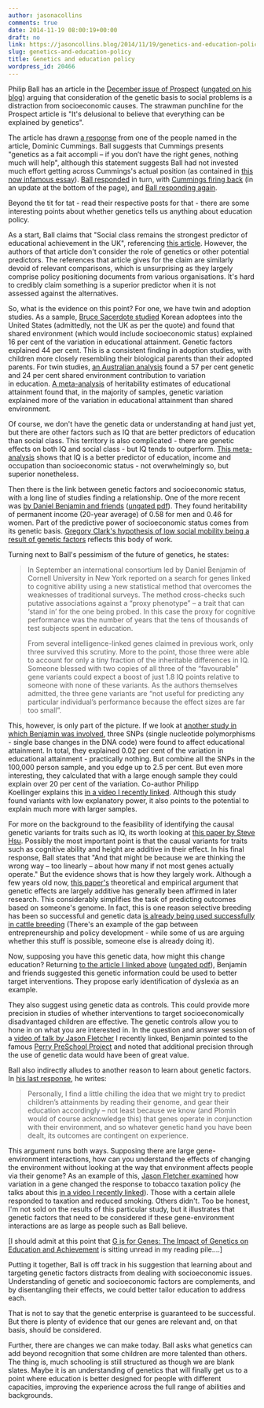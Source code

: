 ```yaml
---
author: jasonacollins
comments: true
date: 2014-11-19 08:00:19+00:00
draft: no
link: https://jasoncollins.blog/2014/11/19/genetics-and-education-policy/
slug: genetics-and-education-policy
title: Genetics and education policy
wordpress_id: 20466
---
```


Philip Ball has an article in the [December issue of Prospect](http://www.prospectmagazine.co.uk/opinions/there-is-no-gene-for-everything) ([ungated on his blog](http://philipball.blogspot.com.au/2014/11/the-gene-delusion.html)) arguing that consideration of the genetic basis to social problems is a distraction from socioeconomic causes. The strawman punchline for the Prospect article is "It's delusional to believe that everything can be explained by genetics".

The article has drawn [a response](http://dominiccummings.wordpress.com/2014/11/13/low-quality-journalism-from-prospect-on-the-sensitive-subject-of-genes-and-iq/) from one of the people named in the article, Dominic Cummings. Ball suggests that Cummings presents "genetics as a fait accompli – if you don’t have the right genes, nothing much will help", although this statement suggests Ball had not invested much effort getting across Cummings's actual position (as contained in [this now infamous essay](http://dominiccummings.files.wordpress.com/2013/11/20130825-some-thoughts-on-education-and-political-priorities-version-2-final.pdf)). [Ball responded](http://philipball.blogspot.com.au/2014/11/genes-and-iq-as-touchy-as-id-expected.html) in turn, with [Cummings firing back](http://dominiccummings.wordpress.com/2014/11/13/low-quality-journalism-from-prospect-on-the-sensitive-subject-of-genes-and-iq/) (in an update at the bottom of the page), and [Ball responding again](http://philipball.blogspot.com.au/2014/11/genes-and-iq-some-clarifications.html).

Beyond the tit for tat - read their respective posts for that - there are some interesting points about whether genetics tells us anything about education policy.

As a start, Ball claims that "Social class remains the strongest predictor of educational achievement in the UK", referencing [this article](http://www.thersa.org/__data/assets/pdf_file/0019/367003/RSA-Social-Justice-paper.pdf). However, the authors of that article don't consider the role of genetics or other potential predictors. The references that article gives for the claim are similarly devoid of relevant comparisons, which is unsurprising as they largely comprise policy positioning documents from various organisations. It's hard to credibly claim something is a superior predictor when it is not assessed against the alternatives.

So, what is the evidence on this point? For one, we have twin and adoption studies. As a sample, [Bruce Sacerdote studied](http://qje.oxfordjournals.org/content/122/1/119.abstract) Korean adoptees into the United States (admittedly, not the UK as per the quote) and found that shared environment (which would include socioeconomic status) explained 16 per cent of the variation in educational attainment. Genetic factors explained 44 per cent. This is a consistent finding in adoption studies, with children more closely resembling their biological parents than their adopted parents. For twin studies, [an Australian analysis](http://link.springer.com/article/10.1007%2FBF02359887) found a 57 per cent genetic and 24 per cent shared environment contribution to variation in education. [A meta-analysis](http://connection.ebscohost.com/c/articles/95750462/variation-heritability-educational-attainment-international-meta-analysis) of heritability estimates of educational attainment found that, in the majority of samples, genetic variation explained more of the variation in educational attainment than shared environment.

Of course, we don't have the genetic data or understanding at hand just yet, but there are other factors such as IQ that are better predictors of education than social class. This territory is also complicated - there are genetic effects on both IQ and social class - but IQ tends to outperform. [This meta-analysis](http://www.sciencedirect.com/science/article/pii/S0160289606001127) shows that IQ is a better predictor of education, income and occupation than socioeconomic status - not overwhelmingly so, but superior nonetheless.

Then there is the link between genetic factors and socioeconomic status, with a long line of studies finding a relationship. One of the more recent was [by Daniel Benjamin and friends](http://doi.org/10.1146/annurev-economics-080511-110939) ([ungated pdf](http://www.ncbi.nlm.nih.gov/pmc/articles/PMC3592970/pdf/nihms-394440.pdf)). They found heritability of permanent income (20-year average) of 0.58 for men and 0.46 for women. Part of the predictive power of socioeconomic status comes from its genetic basis. [Gregory Clark's hypothesis of low social mobility being a result of genetic factors](https://jasoncollins.blog/2014/09/30/the-genetic-basis-of-social-mobility/) reflects this body of work.

Turning next to Ball's pessimism of the future of genetics, he states:


<blockquote>In September an international consortium led by Daniel Benjamin of Cornell University in New York reported on a search for genes linked to cognitive ability using a new statistical method that overcomes the weaknesses of traditional surveys. The method cross-checks such putative associations against a “proxy phenotype” – a trait that can ‘stand in’ for the one being probed. In this case the proxy for cognitive performance was the number of years that the tens of thousands of test subjects spent in education.

From several intelligence-linked genes claimed in previous work, only three survived this scrutiny. More to the point, those three were able to account for only a tiny fraction of the inheritable differences in IQ. Someone blessed with two copies of all three of the “favourable” gene variants could expect a boost of just 1.8 IQ points relative to someone with none of these variants. As the authors themselves admitted, the three gene variants are “not useful for predicting any particular individual’s performance because the effect sizes are far too small”.</blockquote>


This, however, is only part of the picture. If we look at [another study in which Benjamin was involved](http://www.sciencemag.org/content/340/6139/1467), three SNPs (single nucleotide polymorphisms - single base changes in the DNA code) were found to affect educational attainment. In total, they explained 0.02 per cent of the variation in educational attainment - practically nothing. But combine all the SNPs in the 100,000 person sample, and you edge up to 2.5 per cent. But even more interesting, they calculated that with a large enough sample they could explain over 20 per cent of the variation. Co-author Philipp Koellinger explains this [in a video I recently linked](https://jasoncollins.blog/2014/11/04/genome-wide-association-studies-and-socioeconomic-outcomes/). Although this study found variants with low explanatory power, it also points to the potential to explain much more with larger samples.

For more on the background to the feasibility of identifying the causal genetic variants for traits such as IQ, its worth looking at [this paper by Steve Hsu](http://arxiv.org/abs/1408.3421). Possibly the most important point is that the causal variants for traits such as cognitive ability and height are additive in their effect. In his final response, Ball states that "And that might be because we are thinking the wrong way – too linearly – about how many if not most genes actually operate." But the evidence shows that is how they largely work. Although a few years old now, [this paper's](http://www.plosgenetics.org/article/info:doi/10.1371/journal.pgen.1000008) theoretical and empirical argument that genetic effects are largely additive has generally been affirmed in later research. This considerably simplifies the task of predicting outcomes based on someone's genome. In fact, this is one reason selective breeding has been so successful and genetic data [is already being used successfully in cattle breeding](http://infoproc.blogspot.com.au/2014/08/its-all-in-gene-cows.html) (There's an example of the gap between entrepreneurship and policy development - while some of us are arguing whether this stuff is possible, someone else is already doing it).

Now, supposing you have this genetic data, how might this change education? Returning [to the article I linked above](http://doi.org/10.1146/annurev-economics-080511-110939) ([ungated pdf](http://www.ncbi.nlm.nih.gov/pmc/articles/PMC3592970/pdf/nihms-394440.pdf)), Benjamin and friends suggested this genetic information could be used to better target interventions. They propose early identification of dyslexia as an example.

They also suggest using genetic data as controls. This could provide more precision in studies of whether interventions to target socioeconomically disadvantaged children are effective. The genetic controls allow you to hone in on what you are interested in. In the question and answer session of a [video of talk by Jason Fletcher](https://jasoncollins.blog/2014/11/04/genome-wide-association-studies-and-socioeconomic-outcomes/) I recently linked, Benjamin pointed to the famous [Perry PreSchool Project](http://en.wikipedia.org/wiki/HighScope) and noted that additional precision through the use of genetic data would have been of great value.

Ball also indirectly alludes to another reason to learn about genetic factors. In [his last response](http://philipball.blogspot.com.au/2014/11/genes-and-iq-some-clarifications.html), he writes:


<blockquote>Personally, I find a little chilling the idea that we might try to predict children’s attainments by reading their genome, and gear their education accordingly – not least because we know (and Plomin would of course acknowledge this) that genes operate in conjunction with their environment, and so whatever genetic hand you have been dealt, its outcomes are contingent on experience.</blockquote>


This argument runs both ways. Supposing there are large gene-environment interactions, how can you understand the effects of changing the environment without looking at the way that environment affects people via their genome? As an example of this, [Jason Fletcher examined](http://www.plosone.org/article/info%3Adoi%2F10.1371%2Fjournal.pone.0050576) how variation in a gene changed the response to tobacco taxation policy (he talks about this [in a video I recently linked](https://jasoncollins.blog/2014/11/04/genome-wide-association-studies-and-socioeconomic-outcomes/)). Those with a certain allele responded to taxation and reduced smoking. Others didn't. Too be honest, I'm not sold on the results of this particular study, but it illustrates that genetic factors that need to be considered if these gene-environment interactions are as large as people such as Ball believe.

[I should admit at this point that [G is for Genes: The Impact of Genetics on Education and Achievement](http://www.amazon.com/gp/product/1118482816/ref=as_li_tl?ie=UTF8&camp=1789&creative=390957&creativeASIN=1118482816&linkCode=as2&tag=evolvieconom-20&linkId=H7URRXDB4ZH42WT6) is sitting unread in my reading pile....]

Putting it together, Ball is off track in his suggestion that learning about and targeting genetic factors distracts from dealing with socioeconomic issues. Understanding of genetic and socioeconomic factors are complements, and by disentangling their effects, we could better tailor education to address each.

That is not to say that the genetic enterprise is guaranteed to be successful. But there is plenty of evidence that our genes are relevant and, on that basis, should be considered.

Further, there are changes we can make today. Ball asks what genetics can add beyond recognition that some children are more talented than others. The thing is, much schooling is still structured as though we are blank slates. Maybe it is an understanding of genetics that will finally get us to a point where education is better designed for people with different capacities, improving the experience across the full range of abilities and backgrounds.
